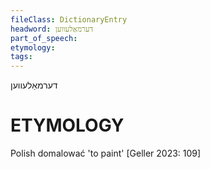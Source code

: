```yaml
---
fileClass: DictionaryEntry
headword: דערמאַלעווען
part_of_speech: 
etymology: 
tags: 
---
```

דערמאַלעווען

ETYMOLOGY
===========
Polish domalować 'to paint'
[Geller 2023: 109]
